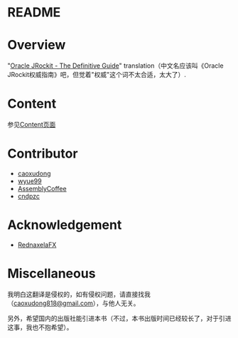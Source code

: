 README
==================================================

# Overview

"[Oracle JRockit - The Definitive Guide][1]" translation（中文名应该叫《Oracle JRockit权威指南》吧，但觉着"权威"这个词不太合适，太大了）.

# Content

参见[Content页面][7]

# Contributor

* [caoxudong][3]
* [wyue99][2]
* [AssemblyCoffee][5]
* [cndpzc][6]

# Acknowledgement

* [RednaxelaFX][4]

# Miscellaneous

我明白这翻译是侵权的，如有侵权问题，请直接找我（caoxudong818@gmail.com），与他人无关。

另外，希望国内的出版社能引进本书（不过，本书出版时间已经较长了，对于引进这事，我也不抱希望）。





[1]:    http://www.amazon.com/Oracle-JRockit-The-Definitive-Guide/dp/1847198066/ref=sr_1_1?ie=UTF8&qid=1373331499&sr=8-1&keywords=oracle+jrockit+the+definitive+guide
[2]:    https://github.com/wyue99
[3]:    https://github.com/caoxudong
[4]:    http://rednaxelafx.iteye.com/      "RednaxelaFX"
[5]:    https://github.com/AssemblyCoffee
[6]:    https://github.com/cndpzc
[7]:    ./content.md
